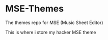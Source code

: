 # MSE-Themes

The themes repo for MSE (Music Sheet Editor)

This is where i store my hacker MSE theme
